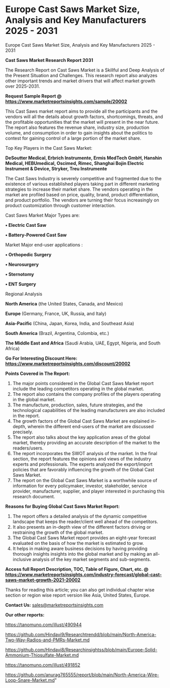 # Europe Cast Saws Market Size, Analysis and Key Manufacturers 2025 - 2031
Europe Cast Saws Market Size, Analysis and Key Manufacturers 2025 - 2031

<strong>Cast Saws Market Research Report 2031</strong>

The Research Report on Cast Saws Market is a Skillful and Deep Analysis of the Present Situation and Challenges. This research report also analyzes other important trends and market drivers that will affect market growth over 2025-2031.

<strong>Request Sample Report @ <a href=https://www.marketreportsinsights.com/sample/20002>https://www.marketreportsinsights.com/sample/20002</a></strong>

This Cast Saws market report aims to provide all the participants and the vendors will all the details about growth factors, shortcomings, threats, and the profitable opportunities that the market will present in the near future. The report also features the revenue share, industry size, production volume, and consumption in order to gain insights about the politics to contest for gaining control of a large portion of the market share.

Top Key Players in the Cast Saws Market:

<strong>DeSoutter Medical, Erbrich Instrumente, Ermis MedTech GmbH, Hanshin Medical, HEBUmedical, Oscimed, Rimec, Shanghai Bojin Electric Instrument & Device, Stryker, Treu Instrumente</strong>

The Cast Saws Industry is severely competitive and fragmented due to the existence of various established players taking part in different marketing strategies to increase their market share. The vendors operating in the market are profiled based on price, quality, brand, product differentiation, and product portfolio. The vendors are turning their focus increasingly on product customization through customer interaction.

Cast Saws Market Major Types are:

<strong>• Electric Cast Saw

• Battery-Powered Cast Saw</strong>

Market Major end-user applications :

<strong>• Orthopedic Surgery

• Neurosurgery

• Sternotomy

• ENT Surgery</strong>

Regional Analysis

</u><strong><b>North America</b></strong> (the United States, Canada, and Mexico)

<strong><b>Europe </b></strong>(Germany, France, UK, Russia, and Italy)

<strong><b>Asia-Pacific</b></strong> (China, Japan, Korea, India, and Southeast Asia)

<strong><b>South America</b></strong> (Brazil, Argentina, Colombia, etc.)

<strong><b>The Middle East and Africa</b></strong> (Saudi Arabia, UAE, Egypt, Nigeria, and South Africa)

<strong>Go For Interesting Discount Here: <a href=https://www.marketreportsinsights.com/discount/20002>https://www.marketreportsinsights.com/discount/20002</a></strong>

<strong>Points Covered in The Report:</strong>
<ol>
  <li>The major points considered in the Global Cast Saws Market report include the leading competitors operating in the global market.</li>
  <li>The report also contains the company profiles of the players operating in the global market.</li>
  <li>The manufacture, production, sales, future strategies, and the technological capabilities of the leading manufacturers are also included in the report.</li>
  <li>The growth factors of the Global Cast Saws Market are explained in-depth, wherein the different end-users of the market are discussed precisely.</li>
  <li>The report also talks about the key application areas of the global market, thereby providing an accurate description of the market to the readers/users.</li>
  <li>The report incorporates the SWOT analysis of the market. In the final section, the report features the opinions and views of the industry experts and professionals. The experts analyzed the export/import policies that are favorably influencing the growth of the Global Cast Saws Market.</li>
  <li>The report on the Global Cast Saws Market is a worthwhile source of information for every policymaker, investor, stakeholder, service provider, manufacturer, supplier, and player interested in purchasing this research document.</li>
</ol>
<strong>Reasons for Buying Global Cast Saws Market Report:</strong>

<ol>
  <li>The report offers a detailed analysis of the dynamic competitive landscape that keeps the reader/client well ahead of the competitors.</li>
  <li>It also presents an in-depth view of the different factors driving or restraining the growth of the global market.</li>
  <li>The Global Cast Saws Market report provides an eight-year forecast evaluated on the basis of how the market is estimated to grow.</li>
  <li>It helps in making aware business decisions by having providing thorough insights insights into the global market and by making an all-inclusive analysis of the key market segments and sub-segments.</li>
</ol>
<strong>Access full Report Description, TOC, Table of Figure, Chart, etc. @ <a href=https://www.marketreportsinsights.com/industry-forecast/global-cast-saws-market-growth-2021-20002>https://www.marketreportsinsights.com/industry-forecast/global-cast-saws-market-growth-2021-20002</a></strong>


Thanks for reading this article; you can also get individual chapter wise section or region wise report version like Asia, United States, Europe.

<strong>Contact Us:</strong>
sales@marketreportsinsights.com

<strong>Our other reports:</strong>

<a href=https://tanomuno.com/illust/490944>https://tanomuno.com/illust/490944</a>

<a href=https://github.com/Hindavi9/Researchtrendd/blob/main/North-America-Two-Way-Radios-and-PMRs-Market.md>https://github.com/Hindavi9/Researchtrendd/blob/main/North-America-Two-Way-Radios-and-PMRs-Market.md</a>

<a href=https://github.com/Hindavi8/Researchinsightss/blob/main/Europe-Solid-Ammonium-Thiosulfate-Market.md>https://github.com/Hindavi8/Researchinsightss/blob/main/Europe-Solid-Ammonium-Thiosulfate-Market.md</a>

<a href=https://tanomuno.com/illust/491852>https://tanomuno.com/illust/491852</a>

<a href=https://github.com/anurag765555/report/blob/main/North-America-Wire-Loop-Snare-Market.md>https://github.com/anurag765555/report/blob/main/North-America-Wire-Loop-Snare-Market.md</a>"
